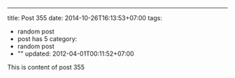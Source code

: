 ---
title: Post 355
date: 2014-10-26T16:13:53+07:00
tags:
  - random post
  - post has 5
category:
  - random post
  - ""
updated: 2012-04-01T00:11:52+07:00

This is content of post 355